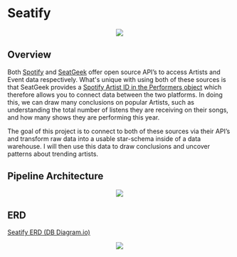 # Seatify
<p align='center'>
  
  <img src='https://user-images.githubusercontent.com/43326126/188296326-4c7f3244-0bdb-4306-a2ba-dc721b16f324.png' />
  
</p>

## Overview

Both [Spotify](https://developer.spotify.com/documentation/web-api/) and [SeatGeek](https://platform.seatgeek.com/?ref=publicapis.dev) offer open source API’s to access Artists and Event data respectively. What's unique with using both of these sources is that SeatGeek provides a [Spotify Artist ID in the Performers object](https://platform.seatgeek.com/?ref=publicapis.dev#performers) which therefore allows you to connect data between the two platforms. In doing this, we can draw many conclusions on popular Artists, such as understanding the total number of listens they are receiving on their songs, and how many shows they are performing this year.

The goal of this project is to connect to both of these sources via their API’s and transform raw data into a usable star-schema inside of a data warehouse. I will then use this data to draw conclusions and uncover patterns about trending artists.

## Pipeline Architecture

<p align='center'>
  
  <img src=https://user-images.githubusercontent.com/43326126/191159923-9ac576c8-0fee-495a-ad49-cfb16bae44cd.png>

</p>

## ERD

[Seatify ERD (DB Diagram.io)](https://dbdiagram.io/d/62d8b5fb0d66c746551b74a5)

<p align='center'>
  
  <img src=https://user-images.githubusercontent.com/43326126/188296750-2e7e39f4-3c09-4fd9-9f73-0fce73ef2132.png>

</p>

